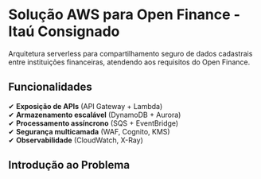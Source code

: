 # Solução AWS para Open Finance - Itaú Consignado  

Arquitetura serverless para compartilhamento seguro de dados cadastrais entre instituições financeiras, atendendo aos requisitos do Open Finance.  

## **Funcionalidades**  
✔ **Exposição de APIs** (API Gateway + Lambda)  
✔ **Armazenamento escalável** (DynamoDB + Aurora)  
✔ **Processamento assíncrono** (SQS + EventBridge)  
✔ **Segurança multicamada** (WAF, Cognito, KMS)  
✔ **Observabilidade** (CloudWatch, X-Ray) 

## **Introdução ao Problema**  
